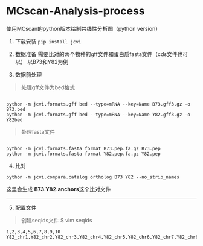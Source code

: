 # MCscan-Analysis-process
使用MCscan的python版本绘制共线性分析图（python version）
1. 下载安装
`pip install jcvi`

2. 数据准备
 需要比对的两个物种的gff文件和蛋白质fasta文件（cds文件也可以）
 以B73和Y82为例
  3. 数据前处理
>  处理gff文件为bed格式
```

python -m jcvi.formats.gff bed --type=mRNA --key=Name B73.gff3.gz -o B73.bed
python -m jcvi.formats.gff bed --type=mRNA --key=Name Y82.gff3.gz -o Y82bed
```
> 处理fasta文件
```

python -m jcvi.formats.fasta format B73.pep.fa.gz B73.pep
python -m jcvi.formats.fasta format Y82.pep.fa.gz Y82.pep

```
4. 比对
```
python -m jcvi.compara.catalog ortholog B73 Y82 --no_strip_names
```
这里会生成 **B73.Y82.anchors**这个比对文件

***
5. 配置文件
 > 创建seqids文件
 $ vim seqids 


```
1,2,3,4,5,6,7,8,9,10
Y82_chr1,Y82_chr2,Y82_chr3,Y82_chr4,Y82_chr5,Y82_chr6,Y82_chr7,Y82_chr8,Y82_chr9,Y82_chr10
```
